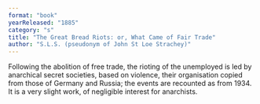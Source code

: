 ```yaml
---
format: "book"
yearReleased: "1885"
category: "s"
title: "The Great Bread Riots: or, What Came of Fair Trade"
author: "S.L.S. (pseudonym of John St Loe Strachey)"
---
```

Following the abolition of free trade, the rioting of the unemployed is led by anarchical secret societies, based on violence, their organisation copied from those of Germany and Russia; the events are recounted as from 1934. It is a very slight work, of negligible interest for anarchists.